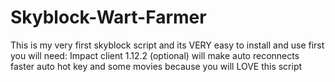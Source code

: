 # Skyblock-Wart-Farmer
This is my very first skyblock script and its VERY easy to install and use
first you will need:
Impact client 1.12.2 (optional) will make auto reconnects faster
auto hot key
and some movies because you will LOVE this script
